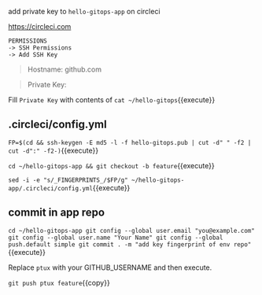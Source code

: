 add private key to `hello-gitops-app` on circleci

https://circleci.com

```
PERMISSIONS
-> SSH Permissions
-> Add SSH Key
```

> Hostname: github.com

> Private Key:

Fill `Private Key` with contents of `cat ~/hello-gitops`{{execute}}

## .circleci/config.yml

`FP=$(cd && ssh-keygen -E md5 -l -f hello-gitops.pub | cut -d" " -f2 | cut -d":" -f2-)`{{execute}}

`cd ~/hello-gitops-app && git checkout -b feature`{{execute}}

`sed -i -e "s/_FINGERPRINTS_/$FP/g" ~/hello-gitops-app/.circleci/config.yml`{{execute}}

## commit in app repo

`cd ~/hello-gitops-app
git config --global user.email "you@example.com"
git config --global user.name "Your Name"
git config --global push.default simple
git commit . -m "add key fingerprint of env repo"`{{execute}}

Replace `ptux` with your GITHUB_USERNAME and then execute.

`git push ptux feature`{{copy}}